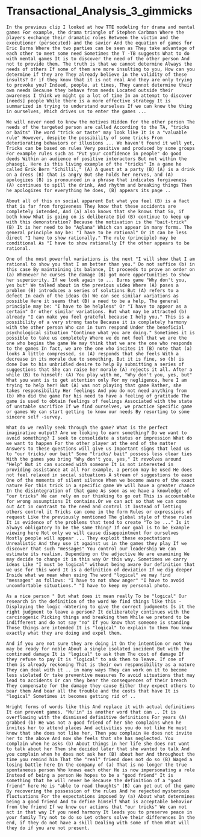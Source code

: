 <h1> Transactional_Analysis_3_gimmicks </h1>

    In the previous clip I looked at how TTE modeling for drama and mental games For example, the drama triangle of Stephen Carbman Where the players exchange their dramatic roles Between the victim and the executioner (persecuted) and the savior And the equation of games for Eric Burns Where the two parties can be seen as They take advantage of each other to meet some need Sometimes the T -TB suggests What to do with mental games It is to discover the need of the other person And not to provide them. The truth is that we cannot determine Always the needs of others If some of them are more insulting to you, How can you determine if they are They already believe in the validity of these insults? Or if they know that it is not real And they are only trying to provoke you? Indeed, people, at times, They cannot determine their own needs Because they behave from needs Located outside their awareness I think we might go a lot of time In an attempt to discover [needs] people While there is a more effective strategy It is summarized in trying to understand ourselves If we can know the thing in ourselves, Which drives us to enter the games ... 

    We will never need to know the motives Hidden for the other person The needs of the targeted person are called According to the TA, "tricks or baits" The word "trick or taste" may look like It is a "valuable rule" However, despite the possibility of some tricks From deteriorating behaviors or illusions ... We haven't found it well yet, Tricks can be based on rules Very positive and produced by some groups For example rules such as "Put your confidence in people" do good deeds Within an audience of positive interactors But not within the phasegi. Here is this living example of the "tricks" In a game he called Erik Bern "Schillil," (A) A guest at a party (B) (A) is a drink on a dress (B) that is angry But she holds her nerves, and (A) apologizes (B) is pronounced in a phrase that indicates forgiveness (A) continues to spill the drink, And rhythm and breaking things Then he apologizes for everything he does, (B) appears its page .. 

    About all of this on social apparent But what you feel (B) is a fact that is far from forgiveness They know that these accidents are completely intended, And (a) also knows that she knows that So, if both know What is going on is deliberate Did (B) continue to keep up with this demonstration? Because the motivation is the "bait-trick" (B) It is her need to be "Aqlana" Which can appear in many forms. The general principle may be: "I have to be rational" Or it can be less direct "I have to show rationally." The rule (principle) may be conditional As "I have to show rationally If the other appears to be rational. 

    One of the most powerful variations is the next "I will show that I am rational to show you that I am better than you." Do not suffice (b) in this case By maintaining its balance, It proceeds to prove an order on (a) Whenever he curses the damage (B) got more opportunities to show her superiority. If we look again to ... Burns game "Why don't you, yes but" We talked about in the previous video Where (A) poses a problem (B) introduces a series of solutions But (A) refers to a defect In each of the ideas (b) We can see similar variations as possible Here it seems that (B) a need to be a help, The general principle may be: "I have to be helpless" Or "I have to appear as a certain" Or other similar variations. But what may be attracted (b) already "I can make you feel grateful because I help you." This is a possibility of a very strong taste Because it is completely harmony with the other person Who can in turn respond Under the beneficial psychological situation "Continue what you are doing." Sometimes it is possible to take us completely Where we do not feel that we are the one who begins the game We may think that we are the one who responds to the games In fact, we are the one who incites it (B) note that (a) looks A little compressed, so (A) responds that she feels With a decrease in its morale due to something, But it is fine, so (b) is done Due to his unbridled desire to help By submitting a series of suggestions that She can raise her morale (A) rejects it all. After a while (B) to himself: (A) You play with me, "Why don't you, yes, but" What you want is to get attention only For my negligence, here I am trying to help her! But (A) was not playing that game Rather, she takes responsibility Her feelings And you do not need anything from (b) Who did the game For his need to have a feeling of gratitude The game is used to obtain feelings of feelings Associated with the state of unstable sacrifice If we find ourselves, we practice Specific game or games We can start getting to know our needs By resorting to some sincere self -survey. 

    What do we really seek through the game? What is the perfect imaginative output? Are we looking to earn something? Do we want to avoid something? I seek to consolidate a status or impression What do we want to happen For the other player at the end of the matter Answers to these questions will give us Important signs that lead us to "our tricks/ our bait" Some "tricks/ bait" possess less clear ties With the games you bring "Why don't you, yes," It revolves around "Help" But it can succeed with someone It is not interested in providing assistance at all For example, a person may be used He does not feel relaxed in social situations A stream of suggestions to ease One of the moments of silent silence When we become aware of the exact nature For this trick in a specific game We will have a greater chance In the disintegration of that game As soon as we have a knowledge of "our tricks" We can rely on our thinking to go out This is accountable for wrong assumptions It contains.Or we can act so that we can come out Act in contrast to the need and control it Instead of letting others control it Tricks can come in the form Rules or expressions of request Like the previously mentioned The global style of these rules It is evidence of the problems that tend to create "To be ..." Is it always obligatory To be the same thing? If our goal is to be Example viewing here Not only we will cause disappointment for ourselves Mostly people will appear ... They exploit these expectations Unrealistic And they use it against us in the games they play If we discover that such "messages" You control our leadership We can estimate its realism. Depending on the adjective We are examining We may decide to change it in this way Or this way. Sometimes we carry ideas Like "I must be logical" without being aware Our definition that we use for this word It is a definition of deviation If we dig deeper Inside what we mean when using The word "logical" we may find "messages" as follows: "I have to not show anger" "I have to avoid uncomfortable situations." "I have to keep my personal photo. 

    As a nice person " But what does it mean really To be "logical" Our research in the definition of the word We find things like this -Displaying the logic -Watering to give the correct judgments Is it the right judgment to leave a person? It deliberately continues with the carcinogenic Picking things and breaking them While we pretend to be indifferent and do not say "no" If you know that someone is standing Those things are intended It is "logical" to explain to them You know exactly what they are doing and expel them. 

    And if you are not sure they are doing it On the intention or not You may be ready for noble About a single isolated incident But with the continued damage It is "logical" to ask them The cost of damage If they refuse to pay It is "logical" to ask them to leave. If one of them is already reckoning That is their own responsibility as a mature They can deal with it .. in many ways They can work on it to become less violated Or take preventive measures To avoid situations that may lead to accidents Or can they bear the consequences of their breach They compensate for the damage they cause Either they expect others to bear them And bear all the trouble and the costs that have It is "logical" Sometimes it becomes getting rid of .. 

    Wright forms of words like this And replace it with actual definitions It can prevent games. "Mu'in" is another word that can .. It is overflowing with the dismissed definitive definitions For years (A) grabbed (b) He was not a good friend of her She complains when he invites her to attend places And activities you do not like He must know that she does not like her, Then you complain He does not invite her to the above And now she feels that she has neglected. You complain when he asks (b) About things in her life she does not want to talk about her Then she decided later that she wanted to talk And you complain when he does not ask her (B) about her And throughout the time you remind him That the "real" friend does not do so (B) Waged a losing battle here In the company of (a) That is no longer the true spontaneous person Who knows each other He is now impersonating a role Instead of being a person He hopes to be a "good friend" It is something that he will never be Because the definition of a "good friend" here He is "able to read thoughts" (B) can get out of the game By recovering the possession of the rules And he rejected mysterious fluctuations For the expectations imposed by (a) About what determines being a good friend And to define himself What is acceptable behavior from the friend If we know our actions that "our tricks" We can not act in that way If you need harmony It leads you to preserve peace in your family Try not to do so Let others solve their differences In the end, if they do not have a skill Dealing with some of them What will they do if you are not present. 